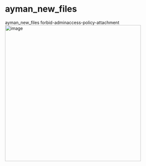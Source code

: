 # ayman_new_files
ayman_new_files forbid-adminaccess-policy-attachment
<img width="446" alt="image" src="https://github.com/user-attachments/assets/af15f2ed-10bb-4134-8937-513314b18a89" />
